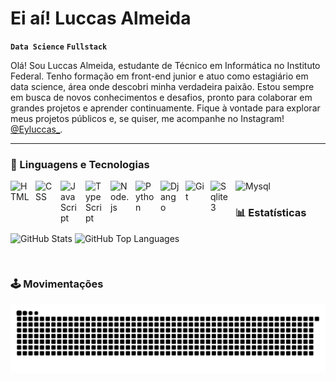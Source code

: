 # Ei aí! Luccas Almeida

**`Data Science`** **`Fullstack`**

Olá! Sou Luccas Almeida, estudante de Técnico em Informática no Instituto Federal. Tenho formação em front-end junior e atuo como estagiário em data science, área onde descobri minha verdadeira paixão. Estou sempre em busca de novos conhecimentos e desafios, pronto para colaborar em grandes projetos e aprender continuamente. Fique à vontade para explorar meus projetos públicos e, se quiser, me acompanhe no Instagram!  [@Eyluccas_](https://www.instagram.com/eyluccas_/).

---

### 🤖 Linguagens e Tecnologias

<img 
    align="left" 
    alt="HTML"
    title="HTML" 
    width="30px" 
    style="padding-right: 10px;" 
    src="https://cdn.jsdelivr.net/gh/devicons/devicon@latest/icons/html5/html5-original.svg" 
/>
<img 
    align="left" 
    alt="CSS" 
    title="CSS"
    width="30px" 
    style="padding-right: 10px;" 
    src="https://cdn.jsdelivr.net/gh/devicons/devicon@latest/icons/css3/css3-original.svg" 
/>
<img 
    align="left" 
    alt="JavaScript" 
    title="JavaScript"
    width="30px" 
    style="padding-right: 10px;" 
    src="https://cdn.jsdelivr.net/gh/devicons/devicon@latest/icons/javascript/javascript-original.svg" 
/>
<img 
    align="left" 
    alt="TypeScript" 
    title="TypeScript"
    width="30px" 
    style="padding-right: 10px;" 
    src="https://www.vectorlogo.zone/logos/typescriptlang/typescriptlang-icon.svg"
/>
<img 
    align="left" 
    alt="Node.js" 
    title="Node.JS"
    width="30px" 
    style="padding-right: 10px;" 
    src="https://github.com/user-attachments/assets/a9fde323-e7e2-4ced-9d76-6ab73dba2217"
/>
<img 
    align="left" 
    alt="Python" 
    title="Python"
    width="30px" 
    style="padding-right: 10px;" 
    src="https://cdn.jsdelivr.net/gh/devicons/devicon@latest/icons/python/python-original.svg" 
/>
<img 
    align="left" 
    alt="Django"
    title="Django" 
    width="30px" 
    style="padding-right: 10px;" 
    src="https://www.vectorlogo.zone/logos/djangoproject/djangoproject-icon.svg" 
/>
<img 
    align="left" 
    alt="Git" 
    title="Git"
    width="30px" 
    style="padding-right: 10px;" 
    src="https://cdn.jsdelivr.net/gh/devicons/devicon@latest/icons/git/git-original.svg" 
/>
<img 
    align="left" 
    alt="Sqlite3" 
    title="Sqlite3"
    width="30px" 
    style="padding-right: 10px;" 
    src="https://www.vectorlogo.zone/logos/sqlite/sqlite-icon.svg" 
/>
<img 
    align="left" 
    alt="Mysql" 
    title="Mysql"
    width="60px" 
    style="padding-right: 10px;" 
    src="https://www.vectorlogo.zone/logos/mysql/mysql-ar21.svg" 
/>

<br/>

### 📊 Estatísticas

<p align="left">
  <img 
    alt="GitHub Stats" 
    height="200" 
    src="https://github-readme-stats.vercel.app/api?username=Ey-Luccas&show_icons=true&theme=blueberry&include_all_commits=true&locale=pt-br" 
  />
  <img 
    alt="GitHub Top Languages" 
    height="200" 
    src="https://github-readme-stats.vercel.app/api/top-langs/?username=Ey-Luccas&theme=blueberry&layout=compact&custom_title=Tecnologias&langs_count=9" 
  />
</p>

<br>

### 🕹 Movimentações

<p align="left">
  <picture>
    <source media="(prefers-color-scheme: dark)" srcset="https://raw.githubusercontent.com/ey-luccas/ey-luccas/output/github-contribution-grid-snake-dark.svg">
    <source media="(prefers-color-scheme: light)" srcset="https://raw.githubusercontent.com/ey-luccas/ey-luccas/output/github-contribution-grid-snake.svg">
    <img alt="github contribution grid snake animation" src="https://raw.githubusercontent.com/ey-luccas/ey-luccas/output/github-contribution-grid-snake.svg">
  </picture>
</p>
</br>
